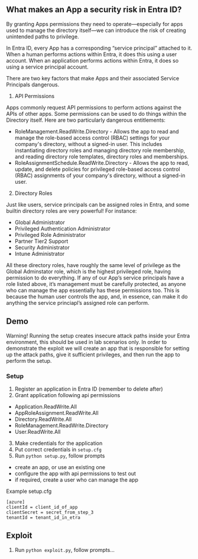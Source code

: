 ## What makes an App a security risk in Entra ID?

By granting Apps permissions they need to operate—especially for apps used to manage the directory itself—we can introduce the risk of creating unintended paths to privilege. 

In Entra ID, every App has a corresponding “service principal” attached to it. When a human performs actions within Entra, it does this using a user account. When an application performs actions within Entra, it does so using a service principal account. 

There are two key factors that make Apps and their associated Service Principals dangerous.

1. API Permissions

Apps commonly request API permissions to perform actions against the APIs of other apps. Some permissions can be used to do things within the Directory itself. Here are two particularly dangerous entitlements:

- RoleManagement.ReadWrite.Directory - Allows the app to read and manage the role-based access control (RBAC) settings for your company's directory, without a signed-in user. This includes instantiating directory roles and managing directory role membership, and reading directory role templates, directory roles and memberships.
- RoleAssignmentSchedule.ReadWrite.Directory - Allows the app to read, update, and delete policies for privileged role-based access control (RBAC) assignments of your company's directory, without a signed-in user.

2. Directory Roles

Just like users, service principals can be assigned roles in Entra, and some builtin directory roles are very powerful! For instance:
- Global Administrator
- Privileged Authentication Administrator
- Privileged Role Administrator
- Partner Tier2 Support
- Security Administrator
- Intune Administrator

All these directory roles, have roughly the same level of privilege as the Global Adminstator role, which is the highest privileged role, having permission to do everything. If any of our App’s service principals have a role listed above, it’s management must be carefully protected, as anyone who can manage the app essentially has these permissions too. This is because the human user controls the app, and, in essence, can make it do anything the service princiapl’s assigned role can perform.

## Demo

Warning! Running the setup creates insecure attack paths inside your Entra environment, this should be used in lab scenarios only.
In order to demonstrate the exploit we will create an app that is responsible for setting up the attack paths, give it sufficient privileges, and then run the app to perform the setup.

### Setup

1. Register an application in Entra ID (remember to delete after)
2. Grant application following api permissions
  - Application.ReadWrite.All
  - AppRoleAssignment.ReadWrite.All
  - Directory.ReadWrite.All
  - RoleManagement.ReadWrite.Directory
  - User.ReadWrite.All
3. Make credentials for the application
4. Put correct credentials in `setup.cfg`
5. Run `python setup.py`, follow prompts
  - create an app, or use an existing one
  - configure the app with api permissions to test out
  - if required, create a user who can manage the app


Example setup.cfg

```
[azure]
clientId = client_id_of_app
clientSecret = secret_from_step_3
tenantId = tenant_id_in_etra
```

## Exploit

1. Run `python exploit.py`, follow prompts...





